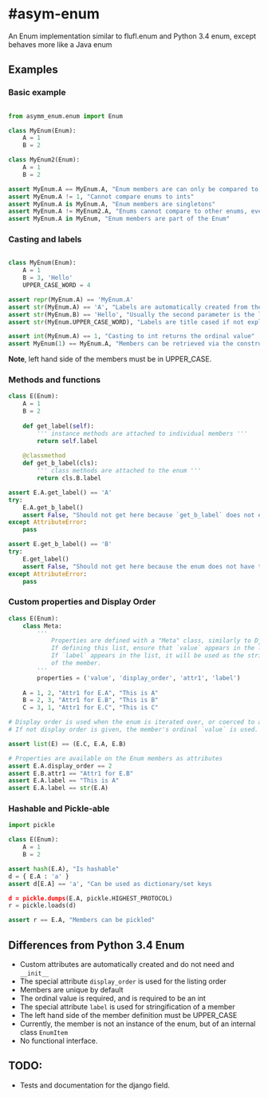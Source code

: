 #asym-enum
=========

An Enum implementation similar to flufl.enum and Python 3.4 enum, except behaves more like a Java enum

## Examples

### Basic example
```python

from asymm_enum.enum import Enum

class MyEnum(Enum):
	A = 1
	B = 2

class MyEnum2(Enum):
	A = 1
	B = 2

assert MyEnum.A == MyEnum.A, "Enum members are can only be compared to themselves"
assert MyEnum.A != 1, "Cannot compare enums to ints"
assert MyEnum.A is MyEnum.A, "Enum members are singletons"
assert MyEnum.A != MyEnum2.A, "Enums cannot compare to other enums, even of the same ordinal"
assert MyEnum.A in MyEnum, "Enum members are part of the Enum"

```

### Casting and labels
```python

class MyEnum(Enum):
	A = 1
	B = 3, 'Hello'
	UPPER_CASE_WORD = 4

assert repr(MyEnum.A) == 'MyEnum.A'
assert str(MyEnum.A) == 'A', "Labels are automatically created from the left-hand-side"
assert str(MyEnum.B) == 'Hello', "Usually the second parameter is the label"
assert str(MyEnum.UPPER_CASE_WORD), "Labels are title cased if not explicitly given"

assert int(MyEnum.A) == 1, "Casting to int returns the ordinal value"
assert MyEnum(1) == MyEnum.A, "Members can be retrieved via the constructor given its ordinal"
```

**Note**, left hand side of the members must be in UPPER_CASE.

### Methods and functions
```python
class E(Enum):
	A = 1
	B = 2
	
	def get_label(self):
		''' instance methods are attached to individual members '''
		return self.label
	
	@classmethod
	def get_b_label(cls):
		''' class methods are attached to the enum '''
		return cls.B.label

assert E.A.get_label() == 'A'
try:
	E.A.get_b_label()
	assert False, "Should not get here because `get_b_label` does not exist on member"
except AttributeError:
	pass

assert E.get_b_label() == 'B'
try:
	E.get_label()
	assert False, "Should not get here because the enum does not have the instance function"
except AttributeError:
	pass

```

### Custom properties and Display Order
```python
class E(Enum):
	class Meta:
		'''
			Properties are defined with a "Meta" class, similarly to Django.
			If defining this list, ensure that `value` appears in the list exactly once.
			If `label` appears in the list, it will be used as the stringified label
			of the member.
		'''
		properties = ('value', 'display_order', 'attr1', 'label')
	
	A = 1, 2, "Attr1 for E.A", "This is A"
	B = 2, 3, "Attr1 for E.B", "This is B"
	C = 3, 1, "Attr1 for E.C", "This is C"

# Display order is used when the enum is iterated over, or coerced to a list/tuple.
# If not display order is given, the member's ordinal `value` is used.

assert list(E) == (E.C, E.A, E.B)

# Properties are available on the Enum members as attributes
assert E.A.display_order == 2
assert E.B.attr1 == "Attr1 for E.B"
assert E.A.label == "This is A"
assert E.A.label == str(E.A)
```

### Hashable and Pickle-able
```python
import pickle

class E(Enum):
	A = 1
	B = 2

assert hash(E.A), "Is hashable"
d = { E.A : 'a' }
assert d[E.A] == 'a', "Can be used as dictionary/set keys

d = pickle.dumps(E.A, pickle.HIGHEST_PROTOCOL)
r = pickle.loads(d)

assert r == E.A, "Members can be pickled"
```


## Differences from Python 3.4 Enum

* Custom attributes are automatically created and do not need and `__init__`
* The special attribute `display_order` is used for the listing order
* Members are unique by default
* The ordinal value is required, and is required to be an int
* The special attribute `label` is used for stringification of a member
* The left hand side of the member definition must be UPPER_CASE
* Currently, the member is not an instance of the enum, but of an internal class `EnumItem`
* No functional interface.

## TODO:

* Tests and documentation for the django field.

